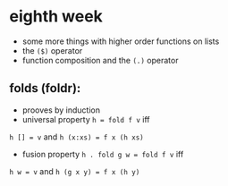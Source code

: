 eighth week
==============

* some more things with higher order functions on lists
* the `($)` operator
* function composition and the `(.)` operator

folds (foldr):
----------------------------------
* prooves by induction
* universal property
`h = fold f v` iff

`h [] = v` and `h (x:xs) = f x (h xs)`

* fusion property
`h . fold g w = fold f v` iff

`h w = v` and `h (g x y) = f x (h y)`
